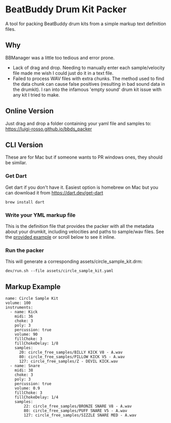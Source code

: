 # BeatBuddy Drum Kit Packer
A tool for packing BeatBuddy drum kits from a simple markup text definition files. 

## Why
BBManager was a little too tedious and error prone.
- Lack of drag and drop. Needing to manually enter each sample/velocity file made me wish I could just do it in a text file. 
- Failed to process WAV files with extra chunks. The method used to find the data chunk can cause false positives (resulting in bad sound data in the drumkit). I ran into the infamous 'empty sound' drum kit issue with any kit I tried to make.

## Online Version
Just drag and drop a folder containing your yaml file and samples to: https://luigi-rosso.github.io/bbds_packer

## CLI Version
These are for Mac but if someone wants to PR windows ones, they should be similar.

### Get Dart
Get dart if you don't have it. Easiest option is homebrew on Mac but you can download it from https://dart.dev/get-dart
```
brew install dart
```
### Write your YML markup file
This is the definition file that provides the packer with all the metadata about your drumkit, including velocities and paths to sample/wav files. See the [provided example](assets/circle_sample_kit.yaml) or scroll below to see it inline.

### Run the packer
This will generate a corresponding assets/circle_sample_kit.drm:

```dev/run.sh --file assets/circle_sample_kit.yaml```

## Markup Example
```
name: Circle Sample Kit
volume: 100
instruments:
  - name: Kick
    midi: 36
    choke: 3
    poly: 3
    percussion: true
    volume: 90
    fillChoke: 3
    fillChokeDelay: 1/8
    samples:
      20: circle_free_samples/BILLY KICK V8 - A.wav
      80: circle_free_samples/PILLOW KICK V5 - A.wav
      127: circle_free_samples/Z - DEVIL KICK.wav
  - name: Snare
    midi: 38
    choke: 3
    poly: 3
    percussion: true
    volume: 0.9
    fillChoke: 3
    fillChokeDelay: 1/4
    samples:
        22: circle_free_samples/BRONZE SNARE V8 - A.wav
        80: circle_free_samples/PUFF SNARE V5 - A.wav
        127: circle_free_samples/SIZZLE SNARE MED - A.wav

```